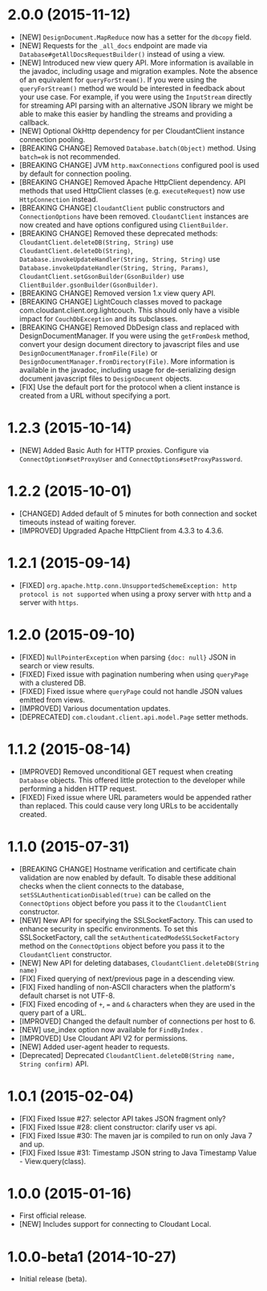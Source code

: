 # 2.0.0 (2015-11-12)
- [NEW] `DesignDocument.MapReduce` now has a setter for the `dbcopy` field.
- [NEW] Requests for the `_all_docs` endpoint are made via `Database#getAllDocsRequestBuilder()`
  instead of using a view.
- [NEW] Introduced new view query API. More information is available in the javadoc,
  including usage and migration examples. Note the absence of an equivalent for `queryForStream()`.
  If you were using the `queryForStream()` method we would be interested in feedback about your use case.
  For example, if you were using the `InputStream` directly for streaming API parsing with an alternative
  JSON library we might be able to make this easier by handling the streams and providing a callback.
- [NEW] Optional OkHttp dependency for per CloudantClient instance connection pooling.
- [BREAKING CHANGE] Removed `Database.batch(Object)` method. Using `batch=ok` is not recommended.
- [BREAKING CHANGE] JVM `http.maxConnections` configured pool is used by default for connection pooling.
- [BREAKING CHANGE] Removed Apache HttpClient dependency. API methods that used HttpClient classes
  (e.g. `executeRequest`) now use `HttpConnection` instead.
- [BREAKING CHANGE] `CloudantClient` public constructors and `ConnectionOptions` have been removed.
  `CloudantClient` instances are now created and have options configured using `ClientBuilder`.
- [BREAKING CHANGE] Removed these deprecated methods:
  `CloudantClient.deleteDB(String, String)` use `CloudantClient.deleteDb(String)`,
  `Database.invokeUpdateHandler(String, String, String)` use `Database.invokeUpdateHandler(String, String, Params)`,
  `CloudantClient.setGsonBuilder(GsonBuilder)` use `ClientBuilder.gsonBuilder(GsonBuilder)`.
- [BREAKING CHANGE] Removed version 1.x view query API.
- [BREAKING CHANGE] LightCouch classes moved to package com.cloudant.client.org.lightcouch.
  This should only have a visible impact for `CouchDbException` and its subclasses.
- [BREAKING CHANGE] Removed DbDesign class and replaced with DesignDocumentManager.
  If you were using the `getFromDesk` method, convert your design document directory to javascript
  files and use `DesignDocumentManager.fromFile(File)` or `DesignDocumentManager.fromDirectory(File)`.
  More information is available in the javadoc, including usage for de-serializing design document
  javascript files to `DesignDocument` objects.
- [FIX] Use the default port for the protocol when a client instance is created from a URL without
  specifying a port.

# 1.2.3 (2015-10-14)
- [NEW] Added Basic Auth for HTTP proxies. Configure via `ConnectOption#setProxyUser`
  and `ConnectOptions#setProxyPassword`.

# 1.2.2 (2015-10-01)
- [CHANGED] Added default of 5 minutes for both connection and socket timeouts instead of waiting forever.
- [IMPROVED] Upgraded Apache HttpClient from 4.3.3 to 4.3.6.

# 1.2.1 (2015-09-14)
- [FIXED] `org.apache.http.conn.UnsupportedSchemeException: http protocol is not supported`
  when using a proxy server with `http` and a server with `https`.

# 1.2.0 (2015-09-10)
- [FIXED] `NullPointerException` when parsing `{doc: null}` JSON in search or view results.
- [FIXED] Fixed issue with pagination numbering when using `queryPage` with
  a clustered DB.
- [FIXED] Fixed issue where `queryPage` could not handle JSON values emitted from views.  
- [IMPROVED] Various documentation updates.
- [DEPRECATED] `com.cloudant.client.api.model.Page` setter methods.

# 1.1.2 (2015-08-14)

- [IMPROVED] Removed unconditional GET request when creating `Database` objects.
  This offered little protection to the developer while performing a hidden HTTP request.
- [FIXED] Fixed issue where URL parameters would be appended rather than replaced. This could cause very
  long URLs to be accidentally created.

# 1.1.0 (2015-07-31)

- [BREAKING CHANGE] Hostname verification and certificate chain
  validation are now enabled by default. To disable these additional
  checks when the client connects to the database,
  `setSSLAuthenticationDisabled(true)` can be called on the `ConnectOptions`
  object before you pass it to the `CloudantClient` constructor.
- [NEW] New API for specifying the SSLSocketFactory. This can used to
  enhance security in specific environments. To set this SSLSocketFactory,
  call the `setAuthenticatedModeSSLSocketFactory` method on the
  `ConnectOptions` object before you pass it to the `CloudantClient`
  constructor.
- [NEW] New API for deleting databases, `CloudantClient.deleteDB(String name)`
- [FIX] Fixed querying of next/previous page in a descending view.
- [FIX] Fixed handling of non-ASCII characters when the platform's
  default charset is not UTF-8.
- [FIX] Fixed encoding of `+`, `=` and `&` characters when they are used
  in the query part of a URL.
- [IMPROVED] Changed the default number of connections per host to 6.
- [NEW] use_index option now available for `FindByIndex` .
- [IMPROVED] Use Cloudant API V2 for permissions.
- [NEW] Added user-agent header to requests.
- [Deprecated] Deprecated `CloudantClient.deleteDB(String name, String confirm)`
  API.

# 1.0.1 (2015-02-04)

- [FIX] Fixed Issue #27: selector API takes JSON fragment only?
- [FIX] Fixed Issue #28: client constructor: clarify user vs api.
- [FIX] Fixed Issue #30: The maven jar is compiled to run on only
  Java 7 and up.
- [FIX] Fixed Issue #31: Timestamp JSON string to Java Timestamp
  Value - View.query(class).

# 1.0.0 (2015-01-16)

- First official release.
- [NEW] Includes support for connecting to Cloudant Local.

# 1.0.0-beta1 (2014-10-27)

- Initial release (beta).
